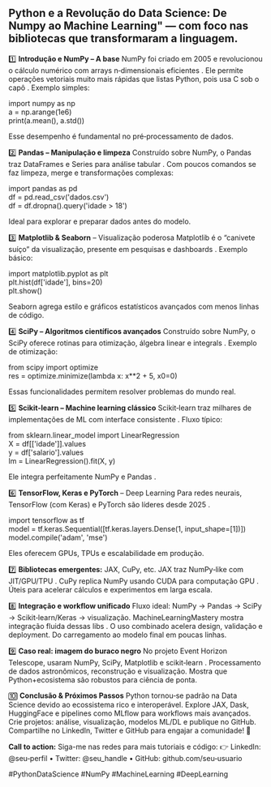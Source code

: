 ## Python e a Revolução do Data Science: De Numpy ao Machine Learning" — com foco nas bibliotecas que transformaram a linguagem.



1️⃣ **Introdução e NumPy – A base**
NumPy foi criado em 2005 e revolucionou o cálculo numérico com arrays n‑dimensionais eficientes  .
Ele permite operações vetoriais muito mais rápidas que listas Python, pois usa C sob o capô  .
Exemplo simples:

import numpy as np  
a = np.arange(1e6)  
print(a.mean(), a.std())

Esse desempenho é fundamental no pré‑processamento de dados.




2️⃣ **Pandas – Manipulação e limpeza**
Construído sobre NumPy, o Pandas traz DataFrames e Series para análise tabular  .
Com poucos comandos se faz limpeza, merge e transformações complexas:

import pandas as pd  
df = pd.read_csv('dados.csv')  
df = df.dropna().query('idade > 18')

Ideal para explorar e preparar dados antes do modelo.




3️⃣ **Matplotlib & Seaborn** – Visualização poderosa
Matplotlib é o “canivete suíço” da visualização, presente em pesquisas e dashboards  .
Exemplo básico:

import matplotlib.pyplot as plt  
plt.hist(df['idade'], bins=20)  
plt.show()

Seaborn agrega estilo e gráficos estatísticos avançados com menos linhas de código.



4️⃣ **SciPy – Algoritmos científicos avançados**
Construído sobre NumPy, o SciPy oferece rotinas para otimização, álgebra linear e integrals  .
Exemplo de otimização:

from scipy import optimize  
res = optimize.minimize(lambda x: x**2 + 5, x0=0)

Essas funcionalidades permitem resolver problemas do mundo real.



5️⃣ **Scikit‑learn – Machine learning clássico**
Scikit‑learn traz milhares de implementações de ML com interface consistente  .
Fluxo típico:

from sklearn.linear_model import LinearRegression  
X = df[['idade']].values  
y = df['salario'].values  
lm = LinearRegression().fit(X, y)

Ele integra perfeitamente NumPy e Pandas  .



6️⃣ **TensorFlow, Keras e PyTorch** – Deep Learning
Para redes neurais, TensorFlow (com Keras) e PyTorch são líderes desde 2025  .

import tensorflow as tf  
model = tf.keras.Sequential([tf.keras.layers.Dense(1, input_shape=[1])])  
model.compile('adam', 'mse')

Eles oferecem GPUs, TPUs e escalabilidade em produção.



7️⃣ **Bibliotecas emergentes:** JAX, CuPy, etc.
JAX traz NumPy‑like com JIT/GPU/TPU  .
CuPy replica NumPy usando CUDA para computação GPU  .
Úteis para acelerar cálculos e experimentos em larga escala.



8️⃣ **Integração e workflow unificado**
Fluxo ideal: NumPy → Pandas → SciPy → Scikit‑learn/Keras → visualização.
MachineLearningMastery mostra integração fluida dessas libs  .
O uso combinado acelera design, validação e deployment.
Do carregamento ao modelo final em poucas linhas.



9️⃣ **Caso real: imagem do buraco negro**
No projeto Event Horizon Telescope, usaram NumPy, SciPy, Matplotlib e scikit‑learn  .
Processamento de dados astronômicos, reconstrução e visualização.
Mostra que Python+ecosistema são robustos para ciência de ponta.



🔟 **Conclusão & Próximos Passos**
Python tornou‑se padrão na Data Science devido ao ecossistema rico e interoperável.
Explore JAX, Dask, HuggingFace e pipelines como MLflow para workflows mais avançados.
Crie projetos: análise, visualização, modelos ML/DL e publique no GitHub.
Compartilhe no LinkedIn, Twitter e GitHub para engajar a comunidade! 🎯

**Call to action:**
Siga-me nas redes para mais tutoriais e código:
👉 LinkedIn: @seu‑perfil • Twitter: @seu_handle • GitHub: github.com/seu‑usuario




#PythonDataScience #NumPy #MachineLearning #DeepLearning




